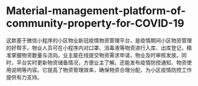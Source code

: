 # Material-management-platform-of-community-property-for-COVID-19
这款基于微信小程序的小区物业新冠疫情物资管理平台，是疫情期间小区物资管理的好帮手。物业人员可在小程序内对口罩、消毒液等物资进行入库、出库登记，精准掌握物资数量与流向。业主能在线提交物资需求申请，物业及时审核发放。同时，平台实时更新物资储备情况，方便业主了解。还能发布疫情防控通知、物资使用说明等内容。它提高了物资管理效率，确保物资合理分配，为小区疫情防控工作提供有力支持。 

